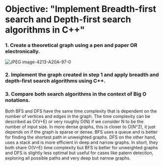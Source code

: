 # Objective: "Implement Breadth-first search and Depth-first search algorithms in C++"
### 1. Create a theoretical graph using a pen and paper OR electronically.
![JPEG image-4213-A20A-97-0](https://github.com/user-attachments/assets/f0dfab10-9dad-40d7-a5e6-fa93250849bd)
### 2. Implement the graph created in step 1 and apply breadth and depth-first search algorithms using C++.

### 3. Compare both search algorithms in the context of Big O notations.
Both BFS and DFS have the same time complexity that is dependent on the number of vertices and edges in the graph. The time complexity can be described as O(V+E) or very roughly O(N) if we consider N to be the number of input size. In more dense graphs, this is closer to O(N^2), it just depends on if the graph is sparse or dense. BFS uses a queue and is better for finding the shortest path in unweighted graphs. DFS on the other hand, uses a stack and is more efficient in deep and narrow graphs. In short, they both share O(V+E) time complexity but BFS is better for unweighted graphs and DFS is slightly less optimal but useful for cases like patern detection, exploring all possible paths and very deep but narrow graphs.
